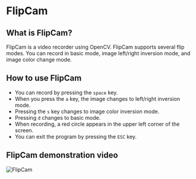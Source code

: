 # FlipCam
## What is FlipCam?
FlipCam is a video recorder using OpenCV. FlipCam supports several flip modes. You can record in basic mode, image left/right inversion mode, and image color change mode.

## How to use FlipCam
- You can record by pressing the `space` key. 
- When you press the `a` key, the image changes to left/right inversion mode. 
- Pressing the `s` key changes to image color inversion mode. 
- Pressing `d` changes to basic mode.
- When recording, a red circle appears in the upper left corner of the screen. 
- You can exit the program by pressing the `ESC` key.

## FlipCam demonstration video
![FlipCam](https://github.com/Jisu0528/FlipCam/assets/71203375/ce53d5a9-b5ab-46dc-834a-90bb2df1c60f)
